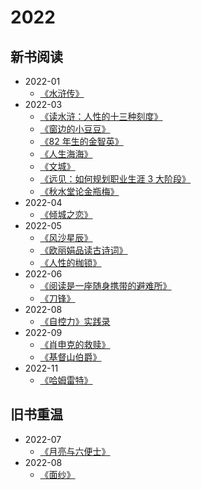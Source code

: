 # 2022

## 新书阅读

  - 2022-01
    - [《水浒传》](/docs/read/《水浒传》.md)
  - 2022-03
    - [《读水浒：人性的十三种刻度》](/docs/read/《读水浒：人性的十三种刻度》)
    - [《窗边的小豆豆》](/docs/read/《窗边的小豆豆》.md)
    - [《82 年生的金智英》](/docs/read/《82年生的金智英》.md)
    - [《人生海海》](/docs/read/《人生海海》.md)
    - [《文城》](/docs/read/《文城》.md)
    - [《远见：如何规划职业生涯 3 大阶段》](/docs/read/《远见：如何规划职业生涯3大阶段》.md)
    - [《秋水堂论金瓶梅》](/docs/read/《秋水堂论金瓶梅》.md)
  - 2022-04
    - [《倾城之恋》](/docs/read/《倾城之恋》.md)
  - 2022-05
    - [《风沙星辰》](/docs/read/《风沙星辰》.md)
    - [《欧丽娟品读古诗词》](/docs/read/《欧丽娟品读古诗词》.md)
    - [《人性的枷锁》](/docs/read/《人性的枷锁》.md)
  - 2022-06
    - [《阅读是一座随身携带的避难所》](/docs/read/《阅读是一座随身携带的避难所》.md)
    - [《刀锋》](/docs/read/《刀锋》.md)
  - 2022-08
    - [《自控力》实践录](/docs/read/《自控力》实践录.md)
  - 2022-09
    - [《肖申克的救赎》](/docs/read/《肖申克的救赎》.md)
    - [《基督山伯爵》](/docs/read/《基督山伯爵》.md)
  - 2022-11
    - [《哈姆雷特》](/docs/read/《哈姆雷特》.md)


## 旧书重温

  - 2022-07
    - [《月亮与六便士》](/docs/read/《月亮与六便士》.md)
  - 2022-08
    - [《面纱》](/docs/read/《面纱》.md)
